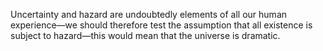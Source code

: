 Uncertainty and hazard are undoubtedly elements of all our human experience—we should therefore test the assumption that all existence is subject to hazard—this would mean that the universe is dramatic.